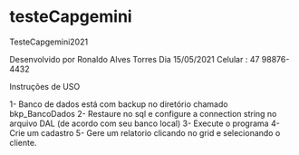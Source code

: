 # testeCapgemini
TesteCapgemini2021

Desenvolvido por Ronaldo Alves Torres
Dia 15/05/2021
Celular : 47 98876-4432

Instruções de USO

1- Banco de dados está com backup no diretório chamado bkp_BancoDados
2- Restaure no sql e configure a connection string no arquivo DAL (de acordo com seu banco local)
3- Execute o programa
4- Crie um cadastro
5- Gere um relatorio clicando no grid e selecionando o cliente.
